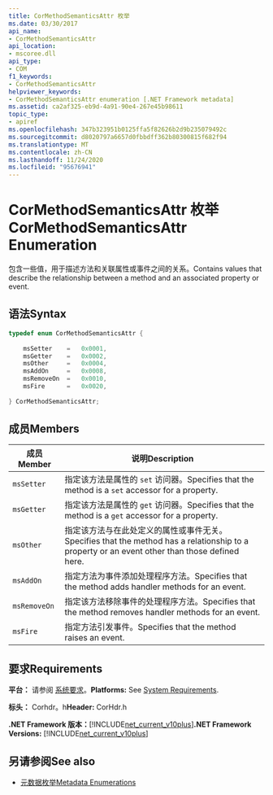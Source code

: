 ```yaml
---
title: CorMethodSemanticsAttr 枚举
ms.date: 03/30/2017
api_name:
- CorMethodSemanticsAttr
api_location:
- mscoree.dll
api_type:
- COM
f1_keywords:
- CorMethodSemanticsAttr
helpviewer_keywords:
- CorMethodSemanticsAttr enumeration [.NET Framework metadata]
ms.assetid: ca2af325-eb9d-4a91-90e4-267e45b98611
topic_type:
- apiref
ms.openlocfilehash: 347b323951b0125ffa5f82626b2d9b235079492c
ms.sourcegitcommit: d8020797a6657d0fbbdff362b80300815f682f94
ms.translationtype: MT
ms.contentlocale: zh-CN
ms.lasthandoff: 11/24/2020
ms.locfileid: "95676941"
---
```

# <a name="cormethodsemanticsattr-enumeration"></a><span data-ttu-id="94442-102">CorMethodSemanticsAttr 枚举</span><span class="sxs-lookup"><span data-stu-id="94442-102">CorMethodSemanticsAttr Enumeration</span></span>

<span data-ttu-id="94442-103">包含一些值，用于描述方法和关联属性或事件之间的关系。</span><span class="sxs-lookup"><span data-stu-id="94442-103">Contains values that describe the relationship between a method and an associated property or event.</span></span>  
  
## <a name="syntax"></a><span data-ttu-id="94442-104">语法</span><span class="sxs-lookup"><span data-stu-id="94442-104">Syntax</span></span>  
  
```cpp  
typedef enum CorMethodSemanticsAttr {  
  
    msSetter    =   0x0001,  
    msGetter    =   0x0002,  
    msOther     =   0x0004,  
    msAddOn     =   0x0008,  
    msRemoveOn  =   0x0010,  
    msFire      =   0x0020,  
  
} CorMethodSemanticsAttr;  
```  
  
## <a name="members"></a><span data-ttu-id="94442-105">成员</span><span class="sxs-lookup"><span data-stu-id="94442-105">Members</span></span>  
  
|<span data-ttu-id="94442-106">成员</span><span class="sxs-lookup"><span data-stu-id="94442-106">Member</span></span>|<span data-ttu-id="94442-107">说明</span><span class="sxs-lookup"><span data-stu-id="94442-107">Description</span></span>|  
|------------|-----------------|  
|`msSetter`|<span data-ttu-id="94442-108">指定该方法是属性的 `set` 访问器。</span><span class="sxs-lookup"><span data-stu-id="94442-108">Specifies that the method is a `set` accessor for a property.</span></span>|  
|`msGetter`|<span data-ttu-id="94442-109">指定该方法是属性的 `get` 访问器。</span><span class="sxs-lookup"><span data-stu-id="94442-109">Specifies that the method is a `get` accessor for a property.</span></span>|  
|`msOther`|<span data-ttu-id="94442-110">指定该方法与在此处定义的属性或事件无关。</span><span class="sxs-lookup"><span data-stu-id="94442-110">Specifies that the method has a relationship to a property or an event other than those defined here.</span></span>|  
|`msAddOn`|<span data-ttu-id="94442-111">指定方法为事件添加处理程序方法。</span><span class="sxs-lookup"><span data-stu-id="94442-111">Specifies that the method adds handler methods for an event.</span></span>|  
|`msRemoveOn`|<span data-ttu-id="94442-112">指定该方法移除事件的处理程序方法。</span><span class="sxs-lookup"><span data-stu-id="94442-112">Specifies that the method removes handler methods for an event.</span></span>|  
|`msFire`|<span data-ttu-id="94442-113">指定方法引发事件。</span><span class="sxs-lookup"><span data-stu-id="94442-113">Specifies that the method raises an event.</span></span>|  
  
## <a name="requirements"></a><span data-ttu-id="94442-114">要求</span><span class="sxs-lookup"><span data-stu-id="94442-114">Requirements</span></span>  

 <span data-ttu-id="94442-115">**平台：** 请参阅 [系统要求](../../get-started/system-requirements.md)。</span><span class="sxs-lookup"><span data-stu-id="94442-115">**Platforms:** See [System Requirements](../../get-started/system-requirements.md).</span></span>  
  
 <span data-ttu-id="94442-116">**标头：** Corhdr。h</span><span class="sxs-lookup"><span data-stu-id="94442-116">**Header:** CorHdr.h</span></span>  
  
 <span data-ttu-id="94442-117">**.NET Framework 版本：**[!INCLUDE[net_current_v10plus](../../../../includes/net-current-v10plus-md.md)]</span><span class="sxs-lookup"><span data-stu-id="94442-117">**.NET Framework Versions:** [!INCLUDE[net_current_v10plus](../../../../includes/net-current-v10plus-md.md)]</span></span>  
  
## <a name="see-also"></a><span data-ttu-id="94442-118">另请参阅</span><span class="sxs-lookup"><span data-stu-id="94442-118">See also</span></span>

- [<span data-ttu-id="94442-119">元数据枚举</span><span class="sxs-lookup"><span data-stu-id="94442-119">Metadata Enumerations</span></span>](metadata-enumerations.md)
